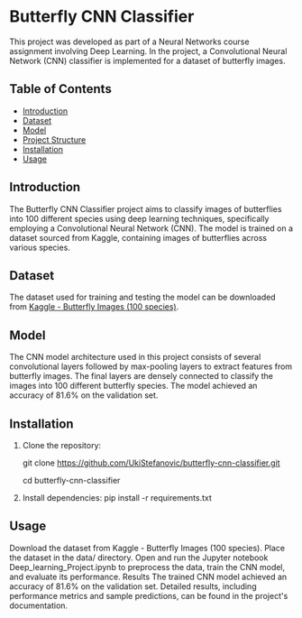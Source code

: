 # Butterfly CNN Classifier

This project was developed as part of a Neural Networks course assignment involving Deep Learning. In the project, a Convolutional Neural Network (CNN) classifier is implemented for a dataset of butterfly images.


## Table of Contents

- [Introduction](#introduction)
- [Dataset](#dataset)
- [Model](#model)
- [Project Structure](#project-structure)
- [Installation](#installation)
- [Usage](#usage)

## Introduction

The Butterfly CNN Classifier project aims to classify images of butterflies into 100 different species using deep learning techniques, specifically employing a Convolutional Neural Network (CNN). The model is trained on a dataset sourced from Kaggle, containing images of butterflies across various species.

## Dataset

The dataset used for training and testing the model can be downloaded from [Kaggle - Butterfly Images (100 species)](https://www.kaggle.com/datasets/gpiosenka/butterfly-images40-species).

## Model

The CNN model architecture used in this project consists of several convolutional layers followed by max-pooling layers to extract features from butterfly images. The final layers are densely connected to classify the images into 100 different butterfly species. The model achieved an accuracy of 81.6% on the validation set.


## Installation

1. Clone the repository:

    git clone https://github.com/UkiStefanovic/butterfly-cnn-classifier.git

    cd butterfly-cnn-classifier

2. Install dependencies:
    pip install -r requirements.txt

## Usage
Download the dataset from Kaggle - Butterfly Images (100 species).
Place the dataset in the data/ directory.
Open and run the Jupyter notebook Deep_learning_Project.ipynb to preprocess the data, train the CNN model, and evaluate its performance.
Results
The trained CNN model achieved an accuracy of 81.6% on the validation set. Detailed results, including performance metrics and sample predictions, can be found in the project's documentation.











